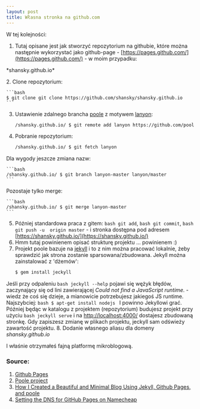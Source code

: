 ```yaml
---
layout: post
title: Własna stronka na github.com
---
```


W tej kolejności:

1. Tutaj opisane jest jak stworzyć repozytorium na githubie, które można następnie wykorzystać jako github-page - [https://pages.github.com/](https://pages.github.com/) - w moim przypadku:
<p>*shansky.github.io*</p>
2. Clone repozytorium:

	```bash
	$ git clone git clone https://github.com/shansky/shansky.github.io
	```
3. Ustawienie zdalnego brancha [poole](https://github.com/poole/poole) z motywem [lanyon](https://github.com/poole/lanyon):

	```bash
	/shansky.github.io/ $ git remote add lanyon https://github.com/poole/lanyon.git
	```
4. Pobranie repozytorium:

	```bash
	/shansky.github.io/ $ git fetch lanyon
	```
Dla wygody jeszcze zmiana nazw:

	```bash
	/shansky.github.io/ $ git branch lanyon-master lanyon/master
	```
Pozostaje tylko merge:

	```bash
	/shansky.github.io/ $ git merge lanyon-master
	```
5. Później standardowa praca z gitem: ```bash git add```, ```bash git commit```, ```bash git push -u  origin master``` - i stronka dostępna pod adresem [https://shansky.github.io/](https://shansky.github.io/)
6. Hmm tutaj powinienem opisać strukturę projektu ... powinienem :)
7. Projekt poole bazuje na [jekyll](http://jekyllrb.com) i to z nim można pracować lokalnie, żeby sprawdzić jak strona zostanie sparsowana/zbudowana. Jekyll można zainstalować z 'dżemów':
	```bash
	$ gem install jeckyll
	```
Jeśli przy odpaleniu ```bash jeckyll --help``` pojawi się wężyk błędów, zaczynający się od lini zawierającej *Could not find a JavaScript runtime.* - wiedz że coś się dzieje, a mianowicie potrzebujesz jakiegoś JS runtime. Najszybciej:
	```bash
	$ apt-get install nodejs
	```
I powinno Jekyllowi grać. Później będąc w katalogu z projektem (repozytorium) budujesz projekt przy użyciu ```bash jeckyll serve``` i na [http://localhost:4000/](http://localhost:4000) dostajesz zbudowaną stronkę. Gdy zapiszesz zmianę w plikach projektu, jeckyll sam odświeży zawartość projektu.
8. Dodanie własnego aliasu dla domeny *shansky.github.io*



I właśnie otrzymałeś fajną platformę mikroblogową.

### Source:
1. [Github Pages](https://pages.github.com/)
2. [Poole project](https://github.com/poole/poole)
3. [How I Created a Beautiful and Minimal Blog Using Jekyll, Github Pages, and poole](http://joshualande.com/jekyll-github-pages-poole/)
4. [Setting the DNS for GitHub Pages on Namecheap](http://davidensinger.com/2013/03/setting-the-dns-for-github-pages-on-namecheap/)

